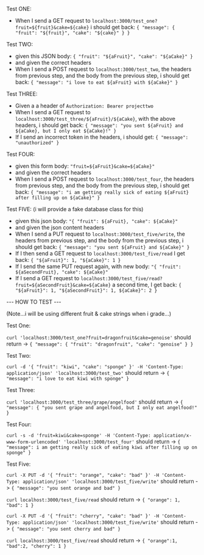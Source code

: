 Test ONE:

- When I send a GET request to `localhost:3000/test_one?fruit=${fruit}&cake=${cake}` i should get back:
	`{ "message": { "fruit": "${fruit}", "cake": "${cake}" } }`

Test TWO:

- given this JSON body: `{ "fruit": "${aFruit}", "cake": "${aCake}" }`
- and given the correct headers
- When I send a POST request to `localhost:3000/test_two`, the headers from previous step, and the body from the previous step, i should get back:
	`{ "message": "i love to eat ${aFruit} with ${aCake}" }`

Test THREE:
- Given a a header of `Authorization: Bearer projecttwo`
- When I send a GET request to `localhost:3000/test_three/${aFruit}/${aCake}`, with the above headers, i should get back:
	`{ "message": "you sent ${aFruit} and ${aCake}, but I only eat ${aCake}!" }`
- If I send an incorrect token in the headers, i should get: `{ "message": "unauthorized" }`

Test FOUR:

- given this form body: `"fruit=${aFruit}&cake=${aCake}"`
- and given the correct headers
- When I send a POST request to `localhost:3000/test_four`, the headers from previous step, and the body from the previous step, i should get back:
	`{ "message": "i am getting really sick of eating ${aFruit} after filling up on ${aCake}" }`

Test FIVE: (i will provide a fake database class for this)

- given this json body: `"{ "fruit": ${aFruit}, "cake": ${aCake}"`
- and given the json content headers
- When I send a PUT request to `localhost:3000/test_five/write`, the headers from previous step, and the body from the previous step, i should get back:
	`{ "message": "you sent ${aFruit} and ${aCake}" }`
- If I then send a GET request to `localhost:3000/test_five/read` I get back:
	`{ "${aFruit}": 1, "${aCake}": 1 }`
- If I send the same PUT request again, with new body: `"{ "fruit": ${aSecondFruit}, "cake": ${aCake}"` 
- If I send a GET request to `localhost:3000/test_five/read?fruit=${aSecondFruit}&cake=${aCake}` a second time, I get back:
	`{ "${aFruit}": 1, "${aSecondFruit}": 1, ${aCake}": 2 }`

--- HOW TO TEST ---

(Note...i will be using different fruit & cake strings when i grade...)

Test One:

`curl 'localhost:3000/test_one?fruit=dragonfruit&cake=genoise'` should return ->
`{ "message": { "fruit": "dragonfruit", "cake": "genoise" } }`

Test Two:

`curl -d '{ "fruit": "kiwi", "cake": "sponge" }' -H 'Content-Type: application/json' 'localhost:3000/test_two'` should return ->
`{ "message": "i love to eat kiwi with sponge" }`

Test Three:

`curl 'localhost:3000/test_three/grape/angelfood'` should return ->
`{ "message": { "you sent grape and angelfood, but I only eat angelfood!" }`

Test Four:

`curl -s -d 'fruit=kiwi&cake=sponge' -H 'Content-Type: application/x-www-form-urlencoded' 'localhost:3000/test_four'`
should return ->
`{ "message": i am getting really sick of eating kiwi after filling up on sponge" }`

Test Five:

`curl -X PUT -d '{ "fruit": "orange", "cake": "bad" }' -H 'Content-Type: application/json' 'localhost:3000/test_five/write'` should return ->
`{ "message": "you sent orange and bad" }`

`curl localhost:3000/test_five/read` should return ->
`{ "orange": 1, "bad": 1 }`

`curl -X PUT -d '{ "fruit": "cherry", "cake": "bad" }' -H 'Content-Type: application/json' 'localhost:3000/test_five/write'` should return ->
`{ "message": "you sent cherry and bad" }`

`curl localhost:3000/test_five/read` should return ->
`{ "orange":1, "bad":2, "cherry": 1 }`
